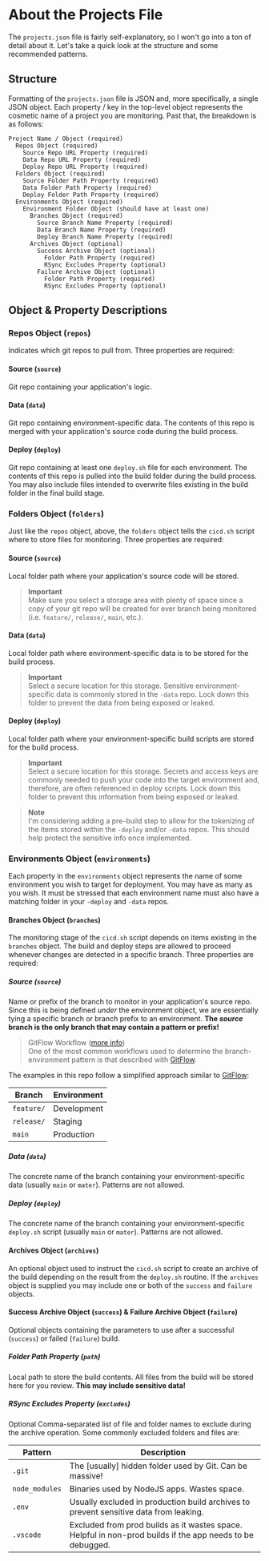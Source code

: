# About the Projects File

The `projects.json` file is fairly self-explanatory, so I won't go into a ton of detail about it.  Let's take a quick look at the structure and some recommended patterns.

## Structure  

Formatting of the `projects.json` file is JSON and, more specifically, a single JSON object.  Each property / key in the top-level object represents the cosmetic name of a project you are monitoring.  Past that, the breakdown is as follows:

```
Project Name / Object (required)
  Repos Object (required)
    Source Repo URL Property (required)
    Data Repo URL Property (required)
    Deploy Repo URL Property (required)
  Folders Object (required)
    Source Folder Path Property (required)
    Data Folder Path Property (required)
    Deploy Folder Path Property (required)
  Environments Object (required)
    Environment Folder Object (should have at least one)
      Branches Object (required)
        Source Branch Name Property (required)
        Data Branch Name Property (required)
        Deploy Branch Name Property (required)
      Archives Object (optional)
        Success Archive Object (optional)
          Folder Path Property (required)
          RSync Excludes Property (optional)
        Failure Archive Object (optional)
          Folder Path Property (required)
          RSync Excludes Property (optional)
```

## Object & Property Descriptions  

### Repos Object (`repos`)  

Indicates which git repos to pull from.  Three properties are required:

#### Source (`source`)

Git repo containing your application's logic.

#### Data (`data`)

Git repo containing environment-specific data.  The contents of this repo is merged with your application's source code during the build process.

#### Deploy (`deploy`)

Git repo containing at least one `deploy.sh` file for each environment.  The contents of this repo is pulled into the build folder during the build process.  You may also include files intended to overwrite files existing in the build folder in the final build stage.

### Folders Object (`folders`)  

Just like the `repos` object, above, the `folders` object tells the `cicd.sh` script where to store files for monitoring. Three properties are required:

#### Source (`source`)

Local folder path where your application's source code will be stored.

> **Important**  
> Make sure you select a storage area with plenty of space since a copy of your git repo will be created for ever branch being monitored (i.e. `feature/`, `release/`, `main`, etc.).

#### Data (`data`)

Local folder path where environment-specific data is to be stored for the build process.

> **Important**  
> Select a secure location for this storage.  Sensitive environment-specific data is commonly stored in the `-data` repo.  Lock down this folder to prevent the data from being exposed or leaked.

#### Deploy (`deploy`)

Local folder path where your environment-specific build scripts are stored for the build process.

> **Important**  
> Select a secure location for this storage.  Secrets and access keys are commonly needed to push your code into the target environment and, therefore, are often referenced in deploy scripts.  Lock down this folder to prevent this information from being exposed or leaked.

> **Note**  
> I'm considering adding a pre-build step to allow for the tokenizing of the items stored within the `-deploy` and/or `-data` repos.  This should help protect the sensitive info once implemented. 

### Environments Object (`environments`)  

Each property in the `environments` object represents the name of some environment you wish to target for deployment.  You may have as many as you wish.  It must be stressed that each environment name must also have a matching folder in your `-deploy` and `-data` repos.

#### Branches Object (`branches`)  

The monitoring stage of the `cicd.sh` script depends on items existing in the `branches` object.  The build and deploy steps are allowed to proceed whenever changes are detected in a specific branch.  Three properties are required:

##### Source (`source`)

Name or prefix of the branch to monitor in your application's source repo.  Since this is being defined _under_ the environment object, we are essentially tying a specific branch or branch prefix to an environment.  **The _source_ branch is the only branch that may contain a pattern or prefix!**  

> GitFlow Workflow ([more info](https://www.atlassian.com/git/tutorials/comparing-workflows/gitflow-workflow))  
> One of the most common workflows used to determine the branch-environment pattern is that described with [GitFlow](https://www.atlassian.com/git/tutorials/comparing-workflows/gitflow-workflow).  

The examples in this repo follow a simplified approach similar to [GitFlow](https://www.atlassian.com/git/tutorials/comparing-workflows/gitflow-workflow):  

| Branch | Environment |
|--|--|
| `feature/` | Development |
| `release/` | Staging |
| `main`  | Production |

##### Data (`data`)

The concrete name of the branch containing your environment-specific data (usually `main` or `mater`).  Patterns are not allowed.

##### Deploy (`deploy`)

The concrete name of the branch containing your environment-specific `deploy.sh` script (usually `main` or `mater`).  Patterns are not allowed.

#### Archives Object (`archives`)  

An optional object used to instruct the `cicd.sh` script to create an archive of the build depending on the result from the `deploy.sh` routine.  If the `archives` object is supplied you may include one or both of the `success` and `failure` objects.

#### Success Archive Object (`success`) & Failure Archive Object (`failure`)  

Optional objects containing the parameters to use after a successful (`success`) or failed (`failure`) build.

##### Folder Path Property (`path`)  

Local path to store the build contents.  All files from the build will be stored here for you review.  **This may include sensitive data!**

##### RSync Excludes Property (`excludes`)  

Optional Comma-separated list of file and folder names to exclude during the archive operation.  Some commonly excluded folders and files are:

| Pattern |  Description  |
|--|--|
| `.git` | The [usually] hidden folder used by Git.  Can be massive! |
| `node_modules` | Binaries used by NodeJS apps.  Wastes space. |
| `.env` | Usually excluded in production build archives to prevent sensitive data from leaking. |
| `.vscode` | Excluded from prod builds as it wastes space.  Helpful in non-prod builds if the app needs to be debugged.  | 


